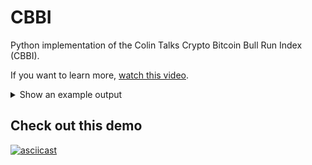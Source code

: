 # CBBI

Python implementation of the Colin Talks Crypto Bitcoin Bull Run Index (CBBI).

If you want to learn more, [watch this video](https://www.youtube.com/watch?v=ZFQG59ZMSU0).

<details>
  <summary>Show an example output</summary>

  ![preview image](https://github.com/Zaczero/CBBI/blob/main/resources/preview.png)
</details>

## Check out this demo

[![asciicast](https://asciinema.org/a/6oYLls2F1nCz6Sv6KyMKLL0n7.svg)](https://asciinema.org/a/6oYLls2F1nCz6Sv6KyMKLL0n7)
